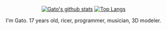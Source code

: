 <div align="center">

[![Gato's github stats](https://github-readme-stats.vercel.app/api?username=GatoImorrivel&theme=github_dark&show_icons=true)](https://github.com/anuraghazra/github-readme-stats) [![Top Langs](https://github-readme-stats.vercel.app/api/top-langs/?username=GatoImorrivel&layout=compact&theme=github_dark&langs_count=6&hide=Vim%20Script%0A)](https://github.com/anuraghazra/github-readme-stats)

 <p>
   I'm Gato. 17 years old, ricer, programmer, musician, 3D modeler.
 </p>
   
</div>
</body>
